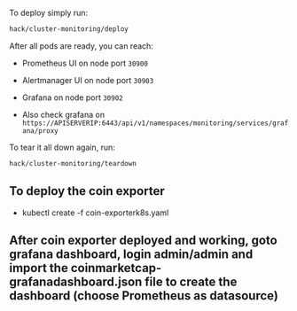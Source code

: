 To deploy simply run:

```bash
hack/cluster-monitoring/deploy
```

After all pods are ready, you can reach:

* Prometheus UI on node port `30900`
* Alertmanager UI on node port `30903`
* Grafana on node port `30902`

* Also check grafana on `https://APISERVERIP:6443/api/v1/namespaces/monitoring/services/grafana/proxy`

To tear it all down again, run:

```bash
hack/cluster-monitoring/teardown
```

## To deploy the coin exporter
* kubectl create -f coin-exporterk8s.yaml

## After coin exporter deployed and working, goto grafana dashboard, login admin/admin and import the coinmarketcap-grafanadashboard.json file to create the dashboard (choose Prometheus as datasource)

